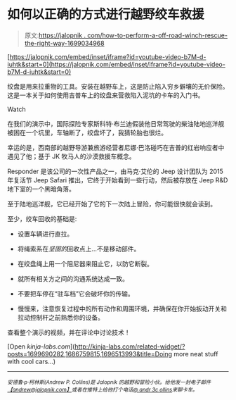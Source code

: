 # 如何以正确的方式进行越野绞车救援

> 原文:[https://jalopnik . com/how-to-perform-a-off-road-winch-rescue-the-right-way-1699034968](https://jalopnik.com/how-to-perform-an-off-road-winch-rescue-the-right-way-1699034968)

 [https://jalopnik.com/embed/inset/iframe?id=youtube-video-b7M-d-iuhtk&start=0](https://jalopnik.com/embed/inset/iframe?id=youtube-video-b7M-d-iuhtk&start=0) 

绞盘是用来拉重物的工具。安装在越野车上，这是防止陷入穷乡僻壤的无价保险。这是一本关于如何使用吉普车上的绞盘来营救陷入泥坑的卡车的入门书。

Watch

在我们的演示中，国际探险专家斯科特·布兰迪假装他日常驾驶的柴油陆地巡洋舰被困在一个坑里，车轴断了，绞盘坏了，我猜轮胎也很烂。

幸运的是，西南部的越野导游兼旅游经营者尼娜·巴洛碰巧在吉普的红岩响应者中遇见了他；基于 JK 牧马人的沙漠救援车概念。

Responder 是该公司的一次性产品之一，由马克·艾伦的 Jeep 设计团队为 2015 年复活节 Jeep Safari 推出，它终于开始看到一些行动，然后被存放在 Jeep R&D 地下室的一个黑暗角落。

至于陆地巡洋舰，它已经开始了它的下一次陆上冒险，你可能很快就会读到。

至少，绞车回收的基础是:

*   设置车辆进行直拉。

*   将绳索系在*坚固的*回收点上...不是移动部件。

*   在绞盘绳上用一个阻尼器来阻止它，以防它断裂。

*   就所有相关方之间的沟通系统达成一致。

*   不要把车停在“驻车档”它会破坏你的传输。

*   慢慢来，注意恢复过程中的所有动作和周围环境，并确保在你开始扳动开关和拉动控制杆之前熟悉你的设备。

查看整个演示的视频，并在评论中讨论技术！

[Open *kinja-labs.com*](http://kinja-labs.com/related-widget/?posts=1699690282,1686759815,1696513993&title=Doing more neat stuff with cool cars...)

* * *

<small>*安德鲁·p·柯林斯(Andrew P. Collins)是 Jalopnik 的越野和冒险小伙。给他发一封电子邮件*</small>[<small>*【andrew@jalopnik.com】*</small>](mailto:andrew@jalopnik.com)<small>*或者在推特上给他打个电话*</small>[<small>*@ andr 3c ollins*</small>](http://twitter.com/andr3wcollins)<small>*来聊卡车。*</small>